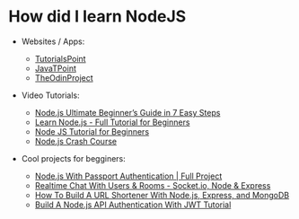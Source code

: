 # How did I learn NodeJS

- Websites / Apps:
    - [TutorialsPoint](https://www.tutorialspoint.com/nodejs/index.htm)
    - [JavaTPoint](https://www.javatpoint.com/nodejs-tutorial)
    - [TheOdinProject](https://www.theodinproject.com/courses/nodejs)

- Video Tutorials:
    - [Node.js Ultimate Beginner’s Guide in 7 Easy Steps](https://www.youtube.com/watch?v=ENrzD9HAZK4)
    - [Learn Node.js - Full Tutorial for Beginners](https://www.youtube.com/watch?v=RLtyhwFtXQA&t=7711s)
    - [Node JS Tutorial for Beginners](https://www.youtube.com/watch?v=w-7RQ46RgxU&list=PL4cUxeGkcC9gcy9lrvMJ75z9maRw4byYp)
    - [Node.js Crash Course](https://www.youtube.com/watch?v=fBNz5xF-Kx4&t=4241s)

- Cool projects for begginers:
    - [Node.js With Passport Authentication | Full Project](https://www.youtube.com/watch?v=6FOq4cUdH8k)
    - [Realtime Chat With Users & Rooms - Socket.io, Node & Express](https://www.youtube.com/watch?v=jD7FnbI76Hg)
    - [How To Build A URL Shortener With Node.js, Express, and MongoDB](https://www.youtube.com/watch?v=SLpUKAGnm-g)
    - [Build A Node.js API Authentication With JWT Tutorial](https://www.youtube.com/watch?v=2jqok-WgelI)

